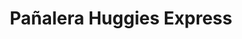 ---
title: "Pañalera Huggies Express"
url: /sangolqui/panalera-huggies-express/
shop: Babysachen
---